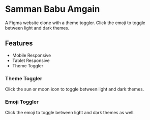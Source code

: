 # Samman Babu Amgain

A Figma website clone with a theme toggler. Click the emoji to toggle between light and dark themes.

## Features

-   Mobile Responsive
-   Tablet Responsive
-   Theme Toggler

### Theme Toggler

Click the sun or moon icon to toggle between light and dark themes.

### Emoji Toggler

Click the emoji to toggle between light and dark themes as well.

